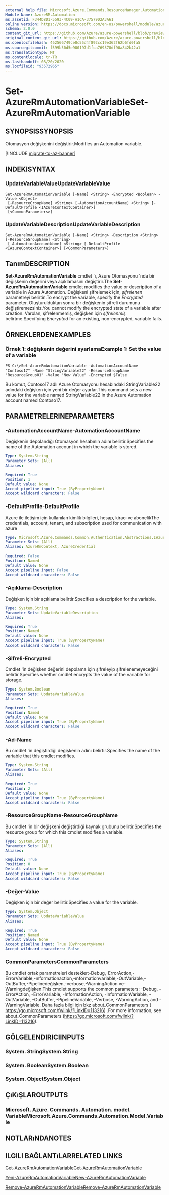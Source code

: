 ```yaml
---
external help file: Microsoft.Azure.Commands.ResourceManager.Automation.dll-Help.xml
Module Name: AzureRM.Automation
ms.assetid: F344D8D1-5593-4C09-A1CA-37579D2A3A61
online version: https://docs.microsoft.com/en-us/powershell/module/azurerm.automation/set-azurermautomationvariable
schema: 2.0.0
content_git_url: https://github.com/Azure/azure-powershell/blob/preview/src/ResourceManager/Automation/Commands.Automation/help/Set-AzureRMAutomationVariable.md
original_content_git_url: https://github.com/Azure/azure-powershell/blob/preview/src/ResourceManager/Automation/Commands.Automation/help/Set-AzureRMAutomationVariable.md
ms.openlocfilehash: 462566749ce0c55d4f892cc19e362f62b6fd0fa5
ms.sourcegitcommit: f599b50d5e980197d1fca769378df90a842b42a1
ms.translationtype: MT
ms.contentlocale: tr-TR
ms.lasthandoff: 08/20/2020
ms.locfileid: "93572965"
---
```

# <span data-ttu-id="cd984-101">Set-AzureRmAutomationVariable</span><span class="sxs-lookup"><span data-stu-id="cd984-101">Set-AzureRmAutomationVariable</span></span>

## <span data-ttu-id="cd984-102">SYNOPSIS</span><span class="sxs-lookup"><span data-stu-id="cd984-102">SYNOPSIS</span></span>
<span data-ttu-id="cd984-103">Otomasyon değişkenini değiştirir.</span><span class="sxs-lookup"><span data-stu-id="cd984-103">Modifies an Automation variable.</span></span>

[!INCLUDE [migrate-to-az-banner](../../includes/migrate-to-az-banner.md)]

## <span data-ttu-id="cd984-104">INDEKI</span><span class="sxs-lookup"><span data-stu-id="cd984-104">SYNTAX</span></span>

### <span data-ttu-id="cd984-105">UpdateVariableValue</span><span class="sxs-lookup"><span data-stu-id="cd984-105">UpdateVariableValue</span></span>
```
Set-AzureRmAutomationVariable [-Name] <String> -Encrypted <Boolean> -Value <Object>
 [-ResourceGroupName] <String> [-AutomationAccountName] <String> [-DefaultProfile <IAzureContextContainer>]
 [<CommonParameters>]
```

### <span data-ttu-id="cd984-106">UpdateVariableDescription</span><span class="sxs-lookup"><span data-stu-id="cd984-106">UpdateVariableDescription</span></span>
```
Set-AzureRmAutomationVariable [-Name] <String> -Description <String> [-ResourceGroupName] <String>
 [-AutomationAccountName] <String> [-DefaultProfile <IAzureContextContainer>] [<CommonParameters>]
```

## <span data-ttu-id="cd984-107">Tanım</span><span class="sxs-lookup"><span data-stu-id="cd984-107">DESCRIPTION</span></span>
<span data-ttu-id="cd984-108">**Set-AzureRmAutomationVariable** cmdlet 'ı, Azure Otomasyonu 'nda bir değişkenin değerini veya açıklamasını değiştirir.</span><span class="sxs-lookup"><span data-stu-id="cd984-108">The **Set-AzureRmAutomationVariable** cmdlet modifies the value or description of a variable in Azure Automation.</span></span>
<span data-ttu-id="cd984-109">Değişkeni şifrelemek için, *şifrelenen* parametreyi belirtin.</span><span class="sxs-lookup"><span data-stu-id="cd984-109">To encrypt the variable, specify the *Encrypted* parameter.</span></span>
<span data-ttu-id="cd984-110">Oluşturulduktan sonra bir değişkenin şifreli durumunu değiştiremezsiniz.</span><span class="sxs-lookup"><span data-stu-id="cd984-110">You cannot modify the encrypted state of a variable after creation.</span></span>
<span data-ttu-id="cd984-111">Varolan, şifrelenmemiş, değişken için *şifrelenmiş* belirtme.</span><span class="sxs-lookup"><span data-stu-id="cd984-111">Specifying *Encrypted* for an existing, non-encrypted, variable fails.</span></span>

## <span data-ttu-id="cd984-112">ÖRNEKLERDEN</span><span class="sxs-lookup"><span data-stu-id="cd984-112">EXAMPLES</span></span>

### <span data-ttu-id="cd984-113">Örnek 1: değişkenin değerini ayarlama</span><span class="sxs-lookup"><span data-stu-id="cd984-113">Example 1: Set the value of a variable</span></span>
```
PS C:\>Set-AzureRmAutomationVariable -AutomationAccountName "Contoso17" -Name "StringVariable22" -ResourceGroupName "ResourceGroup01" -Value "New Value" -Encrypted $False
```

<span data-ttu-id="cd984-114">Bu komut, Contoso17 adlı Azure Otomasyonu hesabındaki StringVariable22 adındaki değişken için yeni bir değer ayarlar.</span><span class="sxs-lookup"><span data-stu-id="cd984-114">This command sets a new value for the variable named StringVariable22 in the Azure Automation account named Contoso17.</span></span>

## <span data-ttu-id="cd984-115">PARAMETRELERINE</span><span class="sxs-lookup"><span data-stu-id="cd984-115">PARAMETERS</span></span>

### <span data-ttu-id="cd984-116">-AutomationAccountName</span><span class="sxs-lookup"><span data-stu-id="cd984-116">-AutomationAccountName</span></span>
<span data-ttu-id="cd984-117">Değişkenin depolandığı Otomasyon hesabının adını belirtir.</span><span class="sxs-lookup"><span data-stu-id="cd984-117">Specifies the name of the Automation account in which the variable is stored.</span></span>

```yaml
Type: System.String
Parameter Sets: (All)
Aliases:

Required: True
Position: 1
Default value: None
Accept pipeline input: True (ByPropertyName)
Accept wildcard characters: False
```

### <span data-ttu-id="cd984-118">-DefaultProfile</span><span class="sxs-lookup"><span data-stu-id="cd984-118">-DefaultProfile</span></span>
<span data-ttu-id="cd984-119">Azure ile iletişim için kullanılan kimlik bilgileri, hesap, kiracı ve abonelik</span><span class="sxs-lookup"><span data-stu-id="cd984-119">The credentials, account, tenant, and subscription used for communication with azure</span></span>

```yaml
Type: Microsoft.Azure.Commands.Common.Authentication.Abstractions.IAzureContextContainer
Parameter Sets: (All)
Aliases: AzureRmContext, AzureCredential

Required: False
Position: Named
Default value: None
Accept pipeline input: False
Accept wildcard characters: False
```

### <span data-ttu-id="cd984-120">-Açıklama</span><span class="sxs-lookup"><span data-stu-id="cd984-120">-Description</span></span>
<span data-ttu-id="cd984-121">Değişken için bir açıklama belirtir.</span><span class="sxs-lookup"><span data-stu-id="cd984-121">Specifies a description for the variable.</span></span>

```yaml
Type: System.String
Parameter Sets: UpdateVariableDescription
Aliases:

Required: True
Position: Named
Default value: None
Accept pipeline input: True (ByPropertyName)
Accept wildcard characters: False
```

### <span data-ttu-id="cd984-122">-Şifreli</span><span class="sxs-lookup"><span data-stu-id="cd984-122">-Encrypted</span></span>
<span data-ttu-id="cd984-123">Cmdlet 'in değişken değerini depolama için şifreleyip şifrelenemeyeceğini belirtir.</span><span class="sxs-lookup"><span data-stu-id="cd984-123">Specifies whether cmdlet encrypts the value of the variable for storage.</span></span>

```yaml
Type: System.Boolean
Parameter Sets: UpdateVariableValue
Aliases:

Required: True
Position: Named
Default value: None
Accept pipeline input: True (ByPropertyName)
Accept wildcard characters: False
```

### <span data-ttu-id="cd984-124">-Ad</span><span class="sxs-lookup"><span data-stu-id="cd984-124">-Name</span></span>
<span data-ttu-id="cd984-125">Bu cmdlet 'in değiştirdiği değişkenin adını belirtir.</span><span class="sxs-lookup"><span data-stu-id="cd984-125">Specifies the name of the variable that this cmdlet modifies.</span></span>

```yaml
Type: System.String
Parameter Sets: (All)
Aliases:

Required: True
Position: 2
Default value: None
Accept pipeline input: True (ByPropertyName)
Accept wildcard characters: False
```

### <span data-ttu-id="cd984-126">-ResourceGroupName</span><span class="sxs-lookup"><span data-stu-id="cd984-126">-ResourceGroupName</span></span>
<span data-ttu-id="cd984-127">Bu cmdlet 'in bir değişkeni değiştirdiği kaynak grubunu belirtir.</span><span class="sxs-lookup"><span data-stu-id="cd984-127">Specifies the resource group for which this cmdlet modifies a variable.</span></span>

```yaml
Type: System.String
Parameter Sets: (All)
Aliases:

Required: True
Position: 0
Default value: None
Accept pipeline input: True (ByPropertyName)
Accept wildcard characters: False
```

### <span data-ttu-id="cd984-128">-Değer</span><span class="sxs-lookup"><span data-stu-id="cd984-128">-Value</span></span>
<span data-ttu-id="cd984-129">Değişken için bir değer belirtir.</span><span class="sxs-lookup"><span data-stu-id="cd984-129">Specifies a value for the variable.</span></span>

```yaml
Type: System.Object
Parameter Sets: UpdateVariableValue
Aliases:

Required: True
Position: Named
Default value: None
Accept pipeline input: True (ByPropertyName)
Accept wildcard characters: False
```

### <span data-ttu-id="cd984-130">CommonParameters</span><span class="sxs-lookup"><span data-stu-id="cd984-130">CommonParameters</span></span>
<span data-ttu-id="cd984-131">Bu cmdlet ortak parametreleri destekler:-Debug,-ErrorAction,-ErrorVariable,-ınformationaction,-ınformationvariable,-OutVariable,-OutBuffer,-Pipelinedeğişken,-verbose,-WarningAction ve-Warningdeğişken.</span><span class="sxs-lookup"><span data-stu-id="cd984-131">This cmdlet supports the common parameters: -Debug, -ErrorAction, -ErrorVariable, -InformationAction, -InformationVariable, -OutVariable, -OutBuffer, -PipelineVariable, -Verbose, -WarningAction, and -WarningVariable.</span></span> <span data-ttu-id="cd984-132">Daha fazla bilgi için bkz about_CommonParameters ( https://go.microsoft.com/fwlink/?LinkID=113216) .</span><span class="sxs-lookup"><span data-stu-id="cd984-132">For more information, see about_CommonParameters (https://go.microsoft.com/fwlink/?LinkID=113216).</span></span>

## <span data-ttu-id="cd984-133">GÖLGELENDIRICI</span><span class="sxs-lookup"><span data-stu-id="cd984-133">INPUTS</span></span>

### <span data-ttu-id="cd984-134">System. String</span><span class="sxs-lookup"><span data-stu-id="cd984-134">System.String</span></span>

### <span data-ttu-id="cd984-135">System. Boolean</span><span class="sxs-lookup"><span data-stu-id="cd984-135">System.Boolean</span></span>

### <span data-ttu-id="cd984-136">System. Object</span><span class="sxs-lookup"><span data-stu-id="cd984-136">System.Object</span></span>

## <span data-ttu-id="cd984-137">ÇıKıŞLAR</span><span class="sxs-lookup"><span data-stu-id="cd984-137">OUTPUTS</span></span>

### <span data-ttu-id="cd984-138">Microsoft. Azure. Commands. Automation. model. Variable</span><span class="sxs-lookup"><span data-stu-id="cd984-138">Microsoft.Azure.Commands.Automation.Model.Variable</span></span>

## <span data-ttu-id="cd984-139">NOTLARıNDA</span><span class="sxs-lookup"><span data-stu-id="cd984-139">NOTES</span></span>

## <span data-ttu-id="cd984-140">ILGILI BAĞLANTıLAR</span><span class="sxs-lookup"><span data-stu-id="cd984-140">RELATED LINKS</span></span>

[<span data-ttu-id="cd984-141">Get-AzureRmAutomationVariable</span><span class="sxs-lookup"><span data-stu-id="cd984-141">Get-AzureRmAutomationVariable</span></span>](./Get-AzureRMAutomationVariable.md)

[<span data-ttu-id="cd984-142">Yeni-AzureRmAutomationVariable</span><span class="sxs-lookup"><span data-stu-id="cd984-142">New-AzureRmAutomationVariable</span></span>](./New-AzureRMAutomationVariable.md)

[<span data-ttu-id="cd984-143">Remove-AzureRmAutomationVariable</span><span class="sxs-lookup"><span data-stu-id="cd984-143">Remove-AzureRmAutomationVariable</span></span>](./Remove-AzureRMAutomationVariable.md)


